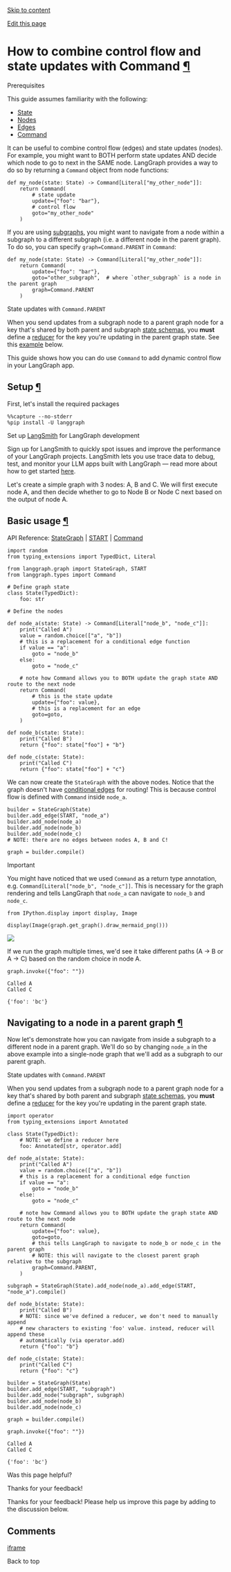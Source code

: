 [Skip to content](https://langchain-ai.github.io/langgraph/how-tos/command/#how-to-combine-control-flow-and-state-updates-with-command)

[Edit this page](https://github.com/langchain-ai/langgraph/edit/main/docs/docs/how-tos/command.ipynb "Edit this page")

# How to combine control flow and state updates with Command [¶](https://langchain-ai.github.io/langgraph/how-tos/command/\#how-to-combine-control-flow-and-state-updates-with-command "Permanent link")

Prerequisites

This guide assumes familiarity with the following:

- [State](https://langchain-ai.github.io/langgraph/concepts/low_level#state)
- [Nodes](https://langchain-ai.github.io/langgraph/concepts/low_level#nodes)
- [Edges](https://langchain-ai.github.io/langgraph/concepts/low_level#edges)
- [Command](https://langchain-ai.github.io/langgraph/concepts/low_level#command)

It can be useful to combine control flow (edges) and state updates (nodes). For example, you might want to BOTH perform state updates AND decide which node to go to next in the SAME node. LangGraph provides a way to do so by returning a `Command` object from node functions:

```md-code__content
def my_node(state: State) -> Command[Literal["my_other_node"]]:
    return Command(
        # state update
        update={"foo": "bar"},
        # control flow
        goto="my_other_node"
    )

```

If you are using [subgraphs](https://langchain-ai.github.io/langgraph/how-tos/command/#subgraphs), you might want to navigate from a node within a subgraph to a different subgraph (i.e. a different node in the parent graph). To do so, you can specify `graph=Command.PARENT` in `Command`:

```md-code__content
def my_node(state: State) -> Command[Literal["my_other_node"]]:
    return Command(
        update={"foo": "bar"},
        goto="other_subgraph",  # where `other_subgraph` is a node in the parent graph
        graph=Command.PARENT
    )

```

State updates with `Command.PARENT`

When you send updates from a subgraph node to a parent graph node for a key that's shared by both parent and subgraph [state schemas](https://langchain-ai.github.io/langgraph/concepts/low_level#schema), you **must** define a [reducer](https://langchain-ai.github.io/langgraph/concepts/low_level#reducers) for the key you're updating in the parent graph state. See this [example](https://langchain-ai.github.io/langgraph/how-tos/command/#navigating-to-a-node-in-a-parent-graph) below.

This guide shows how you can do use `Command` to add dynamic control flow in your LangGraph app.

## Setup [¶](https://langchain-ai.github.io/langgraph/how-tos/command/\#setup "Permanent link")

First, let's install the required packages

```md-code__content
%%capture --no-stderr
%pip install -U langgraph

```

Set up [LangSmith](https://smith.langchain.com/) for LangGraph development

Sign up for LangSmith to quickly spot issues and improve the performance of your LangGraph projects. LangSmith lets you use trace data to debug, test, and monitor your LLM apps built with LangGraph — read more about how to get started [here](https://docs.smith.langchain.com/).


Let's create a simple graph with 3 nodes: A, B and C. We will first execute node A, and then decide whether to go to Node B or Node C next based on the output of node A.

## Basic usage [¶](https://langchain-ai.github.io/langgraph/how-tos/command/\#basic-usage "Permanent link")

API Reference: [StateGraph](https://langchain-ai.github.io/langgraph/reference/graphs/#langgraph.graph.state.StateGraph) \| [START](https://langchain-ai.github.io/langgraph/reference/constants/#langgraph.constants.START) \| [Command](https://langchain-ai.github.io/langgraph/reference/types/#langgraph.types.Command)

```md-code__content
import random
from typing_extensions import TypedDict, Literal

from langgraph.graph import StateGraph, START
from langgraph.types import Command

# Define graph state
class State(TypedDict):
    foo: str

# Define the nodes

def node_a(state: State) -> Command[Literal["node_b", "node_c"]]:
    print("Called A")
    value = random.choice(["a", "b"])
    # this is a replacement for a conditional edge function
    if value == "a":
        goto = "node_b"
    else:
        goto = "node_c"

    # note how Command allows you to BOTH update the graph state AND route to the next node
    return Command(
        # this is the state update
        update={"foo": value},
        # this is a replacement for an edge
        goto=goto,
    )

def node_b(state: State):
    print("Called B")
    return {"foo": state["foo"] + "b"}

def node_c(state: State):
    print("Called C")
    return {"foo": state["foo"] + "c"}

```

We can now create the `StateGraph` with the above nodes. Notice that the graph doesn't have [conditional edges](https://langchain-ai.github.io/langgraph/concepts/low_level#conditional-edges) for routing! This is because control flow is defined with `Command` inside `node_a`.

```md-code__content
builder = StateGraph(State)
builder.add_edge(START, "node_a")
builder.add_node(node_a)
builder.add_node(node_b)
builder.add_node(node_c)
# NOTE: there are no edges between nodes A, B and C!

graph = builder.compile()

```

Important

You might have noticed that we used `Command` as a return type annotation, e.g. `Command[Literal["node_b", "node_c"]]`. This is necessary for the graph rendering and tells LangGraph that `node_a` can navigate to `node_b` and `node_c`.

```md-code__content
from IPython.display import display, Image

display(Image(graph.get_graph().draw_mermaid_png()))

```

![](<Base64-Image-Removed>)

If we run the graph multiple times, we'd see it take different paths (A -> B or A -> C) based on the random choice in node A.

```md-code__content
graph.invoke({"foo": ""})

```

```md-code__content
Called A
Called C

```

```md-code__content
{'foo': 'bc'}

```

## Navigating to a node in a parent graph [¶](https://langchain-ai.github.io/langgraph/how-tos/command/\#navigating-to-a-node-in-a-parent-graph "Permanent link")

Now let's demonstrate how you can navigate from inside a subgraph to a different node in a parent graph. We'll do so by changing `node_a` in the above example into a single-node graph that we'll add as a subgraph to our parent graph.

State updates with `Command.PARENT`

When you send updates from a subgraph node to a parent graph node for a key that's shared by both parent and subgraph [state schemas](https://langchain-ai.github.io/langgraph/concepts/low_level#schema), you **must** define a [reducer](https://langchain-ai.github.io/langgraph/concepts/low_level#reducers) for the key you're updating in the parent graph state.

```md-code__content
import operator
from typing_extensions import Annotated

class State(TypedDict):
    # NOTE: we define a reducer here
    foo: Annotated[str, operator.add]

def node_a(state: State):
    print("Called A")
    value = random.choice(["a", "b"])
    # this is a replacement for a conditional edge function
    if value == "a":
        goto = "node_b"
    else:
        goto = "node_c"

    # note how Command allows you to BOTH update the graph state AND route to the next node
    return Command(
        update={"foo": value},
        goto=goto,
        # this tells LangGraph to navigate to node_b or node_c in the parent graph
        # NOTE: this will navigate to the closest parent graph relative to the subgraph
        graph=Command.PARENT,
    )

subgraph = StateGraph(State).add_node(node_a).add_edge(START, "node_a").compile()

def node_b(state: State):
    print("Called B")
    # NOTE: since we've defined a reducer, we don't need to manually append
    # new characters to existing 'foo' value. instead, reducer will append these
    # automatically (via operator.add)
    return {"foo": "b"}

def node_c(state: State):
    print("Called C")
    return {"foo": "c"}

```

```md-code__content
builder = StateGraph(State)
builder.add_edge(START, "subgraph")
builder.add_node("subgraph", subgraph)
builder.add_node(node_b)
builder.add_node(node_c)

graph = builder.compile()

```

```md-code__content
graph.invoke({"foo": ""})

```

```md-code__content
Called A
Called C

```

```md-code__content
{'foo': 'bc'}

```

Was this page helpful?






Thanks for your feedback!






Thanks for your feedback! Please help us improve this page by adding to the discussion below.


## Comments

[iframe](https://giscus.app/en/widget?origin=https%3A%2F%2Flangchain-ai.github.io%2Flanggraph%2Fhow-tos%2Fcommand%2F&session=&theme=preferred_color_scheme&reactionsEnabled=1&emitMetadata=0&inputPosition=bottom&repo=langchain-ai%2Flanggraph&repoId=R_kgDOKFU0lQ&category=Discussions&categoryId=DIC_kwDOKFU0lc4CfZgA&strict=0&description=Build+reliable%2C+stateful+AI+systems%2C+without+giving+up+control&backLink=https%3A%2F%2Flangchain-ai.github.io%2Flanggraph%2Fhow-tos%2Fcommand%2F&term=langgraph%2Fhow-tos%2Fcommand%2F)

Back to top